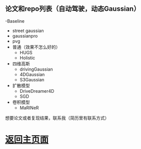 ## 论文和repo列表（自动驾驶，动态Gaussian）
-Baseline
  - street gaussian
  - gaussianpro
  - pvg
- 普通（效果不怎么好的）
  - HUGS
  - Holistic 
- 四维高斯
  - drivingGaussian
  - 4DGaussian 
  - S3Gaussian
- 扩散模型
  - DriveDreamer4D
  - SGD
- 卷积模型
  -  MaRINeR

想要论文或者复现结果，联系我（简历里有联系方式）
# [返回主页面](https://fishsix20236356.github.io/)
